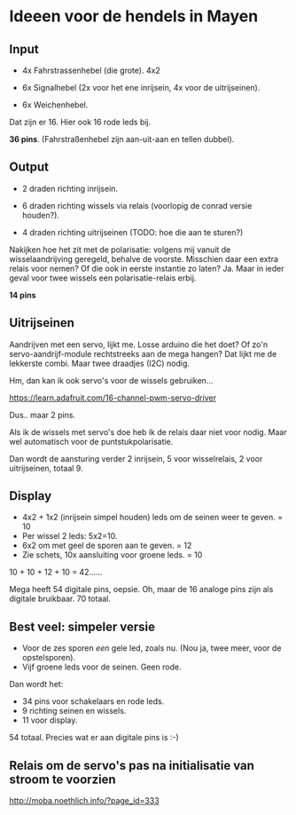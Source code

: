 # Ideeen voor de hendels in Mayen


## Input

- 4x Fahrstrassenhebel (die grote). 4x2

- 6x Signalhebel (2x voor het ene inrijsein, 4x voor de uitrijseinen).

- 6x Weichenhebel.

Dat zijn er 16. Hier ook 16 rode leds bij.

**36 pins**. (Fahrstraßenhebel zijn aan-uit-aan en tellen dubbel).


## Output

- 2 draden richting inrijsein.

- 6 draden richting wissels via relais (voorlopig de conrad versie houden?).

- 4 draden richting uitrijseinen (TODO: hoe die aan te sturen?)

Nakijken hoe het zit met de polarisatie: volgens mij vanuit de wisselaandrijving geregeld, behalve de voorste. Misschien daar een extra relais voor nemen? Of die ook in eerste instantie zo laten? Ja. Maar in ieder geval voor twee wissels een polarisatie-relais erbij.

**14 pins**

## Uitrijseinen

Aandrijven met een servo, lijkt me. Losse arduino die het doet? Of zo'n servo-aandrijf-module rechtstreeks aan de mega hangen? Dat lijkt me de lekkerste combi. Maar twee draadjes (I2C) nodig.

Hm, dan kan ik ook servo's voor de wissels gebruiken...

https://learn.adafruit.com/16-channel-pwm-servo-driver

Dus.. maar 2 pins.

Als ik de wissels met servo's doe heb ik de relais daar niet voor nodig. Maar wel automatisch voor de puntstukpolarisatie.

Dan wordt de aansturing verder 2 inrijsein, 5 voor wisselrelais, 2 voor uitrijseinen, totaal 9.

## Display

- 4x2 + 1x2 (inrijsein simpel houden) leds om de seinen weer te geven. = 10
- Per wissel 2 leds: 5x2=10.
- 6x2 om met geel de sporen aan te geven. = 12
- Zie schets, 10x aansluiting voor groene leds. = 10

10 + 10 + 12 + 10 = 42......

Mega heeft 54 digitale pins, oepsie. Oh, maar de 16 analoge pins zijn als digitale bruikbaar. 70 totaal.


## Best veel: simpeler versie

- Voor de zes sporen *een* gele led, zoals nu. (Nou ja, twee meer, voor de opstelsporen).
- Vijf groene leds voor de seinen. Geen rode.

Dan wordt het:

- 34 pins voor schakelaars en rode leds.
- 9 richting seinen en wissels.
- 11 voor display.

54 totaal. Precies wat er aan digitale pins is :-)


## Relais om de servo's pas na initialisatie van stroom te voorzien

http://moba.noethlich.info/?page_id=333
